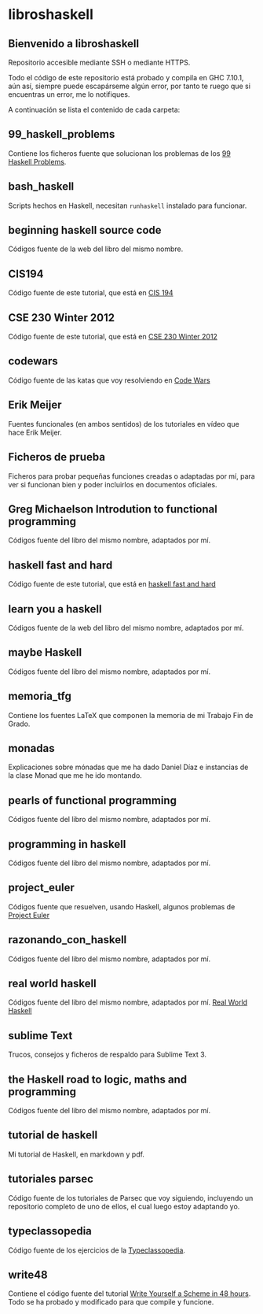 # libroshaskell

Bienvenido a libroshaskell
-------------------------------

Repositorio accesible mediante SSH o mediante HTTPS.

Todo el código de este repositorio está probado y compila en GHC 7.10.1, aún así, siempre puede escapárseme algún error, por tanto te ruego que si encuentras un error, me lo notifiques.

A continuación se lista el contenido de cada carpeta:

## 99_haskell_problems

Contiene los ficheros fuente que solucionan los problemas de los [99 Haskell Problems](https://wiki.haskell.org/H-99:_Ninety-Nine_Haskell_Problems).

## bash_haskell

Scripts hechos en Haskell, necesitan `runhaskell` instalado para funcionar.

## beginning haskell source code

Códigos fuente de la web del libro del mismo nombre.

## CIS194

Código fuente de este tutorial, que está en [CIS 194](http://www.seas.upenn.edu/~cis194/)

## CSE 230 Winter 2012

Código fuente de este tutorial, que está en [CSE 230 Winter 2012](https://cseweb.ucsd.edu/classes/wi12/cse230-a/lectures.html) 

## codewars

Código fuente de las katas que voy resolviendo en [Code Wars](https://www.codewars.com/)

## Erik Meijer

Fuentes funcionales (en ambos sentidos) de los tutoriales en vídeo que hace Erik Meijer.

## Ficheros de prueba

Ficheros para probar pequeñas funciones creadas o adaptadas por mí, para ver si funcionan bien y poder incluirlos en documentos oficiales.

## Greg Michaelson Introdution to functional programming

Códigos fuente del libro del mismo nombre, adaptados por mí.

## haskell fast and hard

Código fuente de este tutorial, que está en [haskell fast and hard](https://www.fpcomplete.com/school/starting-with-haskell/haskell-fast-hard)

## learn you a haskell

Códigos fuente de la web del libro del mismo nombre, adaptados por mí.

## maybe Haskell

Códigos fuente del libro del mismo nombre, adaptados por mí.

## memoria_tfg

Contiene los fuentes LaTeX que componen la memoria de mi Trabajo Fin de Grado.

## monadas

Explicaciones sobre mónadas que me ha dado Daniel Díaz e instancias de la clase Monad que me he ido montando.

## pearls of functional programming

Códigos fuente del libro del mismo nombre, adaptados por mí.

## programming in haskell

Códigos fuente del libro del mismo nombre, adaptados por mí.

## project_euler

Códigos fuente que resuelven, usando Haskell, algunos problemas de [Project Euler](https://projecteuler.net/)

## razonando_con_haskell

Códigos fuente del libro del mismo nombre, adaptados por mí.

## real world haskell

Códigos fuente del libro del mismo nombre, adaptados por mí. [Real World Haskell](http://book.realworldhaskell.org/read/)

## sublime Text

Trucos, consejos y ficheros de respaldo para Sublime Text 3.

## the Haskell road to logic, maths and programming

Códigos fuente del libro del mismo nombre, adaptados por mí.

## tutorial de haskell

Mi tutorial de Haskell, en markdown y pdf.

## tutoriales parsec

Código fuente de los tutoriales de Parsec que voy siguiendo, incluyendo un repositorio completo de uno de ellos, el cual luego estoy adaptando yo.

## typeclassopedia

Código fuente de los ejercicios de la [Typeclassopedia](https://wiki.haskell.org/Typeclassopedia).

## write48

Contiene el código fuente del tutorial [Write Yourself a Scheme in 48 hours](http://en.wikibooks.org/wiki/Write_Yourself_a_Scheme_in_48_Hours). Todo se ha probado y modificado para que compile y funcione.